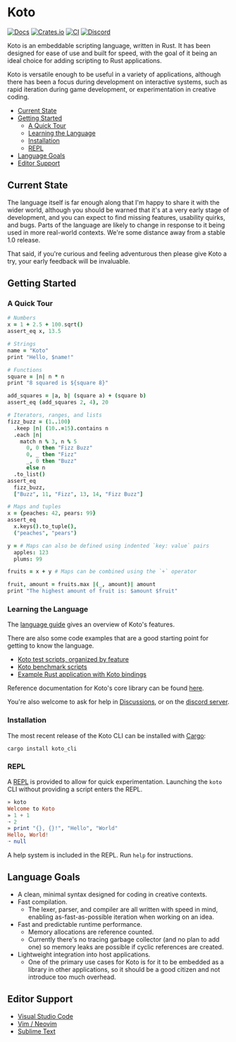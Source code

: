 # Koto

[![Docs](https://img.shields.io/docsrs/koto)][docs]
[![Crates.io](https://img.shields.io/crates/v/koto.svg)][crates]
[![CI](https://github.com/koto-lang/koto/workflows/CI/badge.svg)][ci]
[![Discord](https://img.shields.io/discord/894599423970136167?logo=discord)][discord]

Koto is an embeddable scripting language, written in Rust. It has been designed
for ease of use and built for speed, with the goal of it being an ideal choice
for adding scripting to Rust applications.

Koto is versatile enough to be useful in a variety of applications, although
there has been a focus during development on interactive systems, such as rapid
iteration during game development, or experimentation in creative coding.

- [Current State](#current-state)
- [Getting Started](#getting-started)
  - [A Quick Tour](#a-quick-tour)
  - [Learning the Language](#learning-the-language)
  - [Installation](#installation)
  - [REPL](#repl)
- [Language Goals](#language-goals)
- [Editor Support](#editor-support)

## Current State

The language itself is far enough along that I'm happy to share it with the
wider world, although you should be warned that it's at a very early stage of
development, and you can expect to find missing features, usability quirks, and
bugs. Parts of the language are likely to change in response to it being used in
more real-world contexts. We're some distance away from a stable 1.0 release.

That said, if you're curious and feeling adventurous then please give Koto
a try, your early feedback will be invaluable.

## Getting Started

### A Quick Tour

```coffee
# Numbers
x = 1 + 2.5 + 100.sqrt()
assert_eq x, 13.5

# Strings
name = "Koto"
print "Hello, $name!"

# Functions
square = |n| n * n
print "8 squared is ${square 8}"

add_squares = |a, b| (square a) + (square b)
assert_eq (add_squares 2, 4), 20

# Iterators, ranges, and lists
fizz_buzz = (1..100)
  .keep |n| (10..=15).contains n
  .each |n|
    match n % 3, n % 5
      0, 0 then "Fizz Buzz"
      0, _ then "Fizz"
      _, 0 then "Buzz"
      else n
  .to_list()
assert_eq
  fizz_buzz,
  ["Buzz", 11, "Fizz", 13, 14, "Fizz Buzz"]

# Maps and tuples
x = {peaches: 42, pears: 99}
assert_eq
  x.keys().to_tuple(),
  ("peaches", "pears")

y = # Maps can also be defined using indented `key: value` pairs
  apples: 123
  plums: 99

fruits = x + y # Maps can be combined using the `+` operator

fruit, amount = fruits.max |(_, amount)| amount
print "The highest amount of fruit is: $amount $fruit"
```

### Learning the Language

The [language guide](docs/language/_index.md) gives an overview of Koto's
features.

There are also some code examples that are a good starting point for getting to 
know the language.

- [Koto test scripts, organized by feature](./koto/tests/)
- [Koto benchmark scripts](./koto/benches/)
- [Example Rust application with Koto bindings](./examples/poetry/)

Reference documentation for Koto's core library can be found
[here](./docs/core_lib/).

You're also welcome to ask for help in [Discussions][discussions],
or on the [discord server][discord].

### Installation

The most recent release of the Koto CLI can be installed with
[Cargo](https://rustup.rs):

```
cargo install koto_cli
```

### REPL

A [REPL][repl] is provided to allow for quick experimentation.
Launching the `koto` CLI without providing a script enters the REPL.

```haskell
» koto
Welcome to Koto 
» 1 + 1
➝ 2
» print "{}, {}!", "Hello", "World"
Hello, World!
➝ null
```

A help system is included in the REPL.  Run `help` for instructions.

## Language Goals

- A clean, minimal syntax designed for coding in creative contexts.
- Fast compilation.
  - The lexer, parser, and compiler are all written with speed in mind,
    enabling as-fast-as-possible iteration when working on an idea.
- Fast and predictable runtime performance.
  - Memory allocations are reference counted.
  - Currently there's no tracing garbage collector (and no plan to add one)
    so memory leaks are possible if cyclic references are created.
- Lightweight integration into host applications.
  - One of the primary use cases for Koto is for it to be embedded as a library
    in other applications, so it should be a good citizen and not introduce too
    much overhead.

[ci]: https://github.com/koto-lang/koto/actions
[crates]: https://crates.io/crates/koto
[discord]: https://discord.gg/JeV8RuK4CT
[discussions]: https://github.com/koto-lang/koto/discussions
[docs]: https://docs.rs/koto
[repl]: https://en.wikipedia.org/wiki/Read–eval–print_loop

## Editor Support

- [Visual Studio Code](https://github.com/koto-lang/koto-vscode)
- [Vim / Neovim](https://github.com/koto-lang/koto.vim)
- [Sublime Text](https://github.com/koto-lang/koto-sublime)
